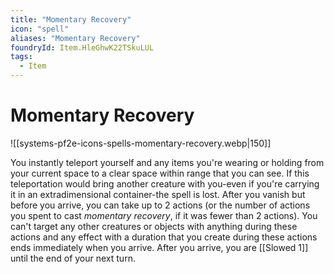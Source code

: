 ```yaml
---
title: "Momentary Recovery"
icon: "spell"
aliases: "Momentary Recovery"
foundryId: Item.HleGhwK22TSkuLUL
tags:
  - Item
---
```


# Momentary Recovery
![[systems-pf2e-icons-spells-momentary-recovery.webp|150]]

You instantly teleport yourself and any items you're wearing or holding from your current space to a clear space within range that you can see. If this teleportation would bring another creature with you-even if you're carrying it in an extradimensional container-the spell is lost. After you vanish but before you arrive, you can take up to 2 actions (or the number of actions you spent to cast _momentary recovery_, if it was fewer than 2 actions). You can't target any other creatures or objects with anything during these actions and any effect with a duration that you create during these actions ends immediately when you arrive. After you arrive, you are [[Slowed 1]] until the end of your next turn.
